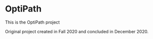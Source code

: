 # OptiPath
This is the OptiPath project

Original project created in Fall 2020 and concluded in December 2020.
